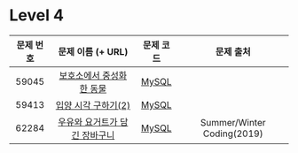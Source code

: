 # Level 4

| 문제 번호 | 문제 이름 (+ URL) | 문제 코드 | 문제 출처 |
|:----------:|:----------:|:----------:|:----------:|
| 59045 | [보호소에서 중성화한 동물](https://programmers.co.kr/learn/courses/30/lessons/59045) | [MySQL](https://github.com/kang-heesue/algorithm/blob/main/programmers/SQL/Level_4/59045-%EB%B3%B4%ED%98%B8%EC%86%8C%EC%97%90%EC%84%9C%20%EC%A4%91%EC%84%B1%ED%99%94%ED%95%9C%20%EB%8F%99%EB%AC%BC.sql) |  |
| 59413 | [입양 시각 구하기(2)](https://programmers.co.kr/learn/courses/30/lessons/59413) | [MySQL]() |  |
| 62284 | [우유와 요거트가 담긴 장바구니](https://programmers.co.kr/learn/courses/30/lessons/62284) | [MySQL]() | Summer/Winter Coding(2019) |
